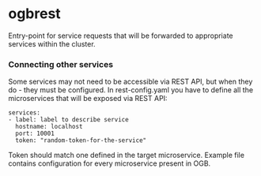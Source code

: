 # ogbrest

Entry-point for service requests that will be forwarded to appropriate services
within the cluster.

### Connecting other services

Some services may not need to be accessible via REST API, but when they do - they must be configured.
In rest-config.yaml you have to define all the microservices that will be exposed via REST API:
```
services:
- label: label to describe service 
  hostname: localhost
  port: 10001
  token: "random-token-for-the-service"
```

Token should match one defined in the target microservice. Example file contains configuration for every
microservice present in OGB. 